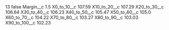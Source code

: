 <?xml version="1.0" encoding="UTF-8"?>
<CustomMetadata xmlns="http://soap.sforce.com/2006/04/metadata" xmlns:xsi="http://www.w3.org/2001/XMLSchema-instance" xmlns:xsd="http://www.w3.org/2001/XMLSchema">
    <label>13</label>
    <protected>false</protected>
    <values>
        <field>Margin__c</field>
        <value xsi:type="xsd:double">1.5</value>
    </values>
    <values>
        <field>X0_to_10__c</field>
        <value xsi:type="xsd:double">107.59</value>
    </values>
    <values>
        <field>X10_to_20__c</field>
        <value xsi:type="xsd:double">107.29</value>
    </values>
    <values>
        <field>X20_to_30__c</field>
        <value xsi:type="xsd:double">106.64</value>
    </values>
    <values>
        <field>X30_to_40__c</field>
        <value xsi:type="xsd:double">106.23</value>
    </values>
    <values>
        <field>X40_to_50__c</field>
        <value xsi:type="xsd:double">105.47</value>
    </values>
    <values>
        <field>X50_to_60__c</field>
        <value xsi:type="xsd:double">105.0</value>
    </values>
    <values>
        <field>X60_to_70__c</field>
        <value xsi:type="xsd:double">104.22</value>
    </values>
    <values>
        <field>X70_to_80__c</field>
        <value xsi:type="xsd:double">103.27</value>
    </values>
    <values>
        <field>X80_to_90__c</field>
        <value xsi:type="xsd:double">103.03</value>
    </values>
    <values>
        <field>X90_to_100__c</field>
        <value xsi:type="xsd:double">102.23</value>
    </values>
</CustomMetadata>
